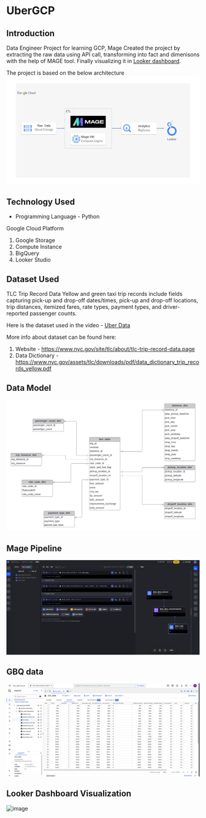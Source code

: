# UberGCP

## Introduction
Data Engineer Project for learning GCP, Mage
Created the project by extracting the raw data using API call, transforming into fact and dimenisons with the help of MAGE tool. Finally visualizing it in [Looker dashboard](https://lookerstudio.google.com/reporting/66a4ae84-62e2-4b0e-8ed0-3c8492976ee5).

The project is based on the below architecture
<img src="architecture.jpg">

## Technology Used
- Programming Language - Python

Google Cloud Platform
1. Google Storage
2. Compute Instance 
3. BigQuery
4. Looker Studio

## Dataset Used
TLC Trip Record Data
Yellow and green taxi trip records include fields capturing pick-up and drop-off dates/times, pick-up and drop-off locations, trip distances, itemized fares, rate types, payment types, and driver-reported passenger counts. 

Here is the dataset used in the video - [Uber Data](https://github.com/VinothCruze/UberGCP/blob/main/Data/uber_data.csv)

More info about dataset can be found here:
1. Website - https://www.nyc.gov/site/tlc/about/tlc-trip-record-data.page
2. Data Dictionary - https://www.nyc.gov/assets/tlc/downloads/pdf/data_dictionary_trip_records_yellow.pdf

## Data Model
<img src="data_model.jpeg">

## Mage Pipeline
<img src="Mage Files/Mage Pipeline Front end.png">

## GBQ data
<img src ="GCP Big Query.png">

## Looker Dashboard Visualization
![image](https://github.com/VinothCruze/UberGCP/assets/68219125/c535c3eb-fe25-4855-893a-72465afff9df)



